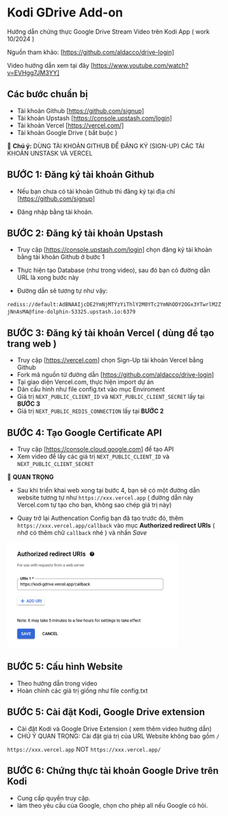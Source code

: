 # Kodi GDrive Add-on

Hướng dẫn chứng thực Google Drive Stream Video trên Kodi App ( work 10/2024 )

Nguồn tham khảo: [https://github.com/aldacco/drive-login]

Video hướng dẫn xem tại đây [https://www.youtube.com/watch?v=EVHgg7JM3YY]

## Các bước chuẩn bị

- Tài khoản Github [https://github.com/signup]
- Tài khoản Upstash [https://console.upstash.com/login]
- Tài khoản Vercel [https://vercel.com/]
- Tài khoản Google Drive ( bắt buộc )

👋 **Chú ý:** DÙNG TÀI KHOẢN GITHUB ĐỂ ĐĂNG KÝ (SIGN-UP) CÁC TÀI KHOẢN UNSTASK VÀ VERCEL

## BƯỚC 1: Đăng ký tài khoản Github

- Nếu bạn chưa có tài khoản Github thì đăng ký tại địa chỉ [https://github.com/signup]

- Đăng nhập bằng tài khoản.

## BƯỚC 2: Đăng ký tài khoản Upstash

- Truy cập [https://console.upstash.com/login] chọn đăng ký tài khoản bằng tài khoản Github ở bước 1
- Thực hiện tạo Database (như trong video), sau đó bạn có đường dẫn URL là xong bước này

- Đường dẫn sẽ tương tự như vậy:

`rediss://default:AdBNAAIjcDE2YmNjMTYzYiThlY2M0YTc2YmNhODY2OGx3YTwrlM2ZjNnAsMA@fine-dolphin-53325.upstash.io:6379`

## BƯỚC 3: Đăng ký tài khoản Vercel ( dùng để tạo trang web )

- Truy cập [https://vercel.com] chọn Sign-Up tài khoản Vercel bằng Github
- Fork mã nguồn từ đường dẫn [https://github.com/aldacco/drive-login]
- Tại giao diện Vercel.com, thực hiện import dự án
- Dán cấu hình như file config.txt vào mục Enviroment
- Giá trị `NEXT_PUBLIC_CLIENT_ID` và `NEXT_PUBLIC_CLIENT_SECRET` lấy tại **BƯỚC 3**
- Giá trị `NEXT_PUBLIC_REDIS_CONNECTION` lấy tại **BƯỚC 2**

## BƯỚC 4: Tạo Google Certificate API

- Truy cập [https://console.cloud.google.com] để tạo API
- Xem video để lấy các giá trị `NEXT_PUBLIC_CLIENT_ID` và `NEXT_PUBLIC_CLIENT_SECRET`

👋 **QUAN TRỌNG**

- Sau khi triển khai web xong tại bước 4, bạn sẽ có một đường dẫn website tương tự như
  `https://xxx.vercel.app` ( đường dẫn này Vercel.com tự tạo cho bạn, không sao chép giá
  trị này)

- Quay trở lại Authencation Config bạn đã tạo trước đó, thêm
  `https://xxx.vercel.app/callback` vào mục **Authorized redirect URIs** ( nhớ có thêm chữ `callback` nhé ) và nhấn _Save_

<img src="images/N3D3L4lAng.png" width="400">

## BƯỚC 5: Cấu hình Website

- Theo hướng dẫn trong video
- Hoàn chỉnh các giá trị giống như file config.txt

## BƯỚC 5: Cài đặt Kodi, Google Drive extension

- Cài đặt Kodi và Google Drive Extension ( xem thêm video hướng dẫn)
- CHÚ Ý QUAN TRỌNG: Cài đặt giá trị của URL Website không bao gồm `/`

`https://xxx.vercel.app` NOT `https://xxx.vercel.app/`

## BƯỚC 6: Chứng thực tài khoản Google Drive trên Kodi

- Cung cấp quyền truy cập.
- làm theo yêu cầu của Google, chọn cho phép all nếu Google có hỏi.

